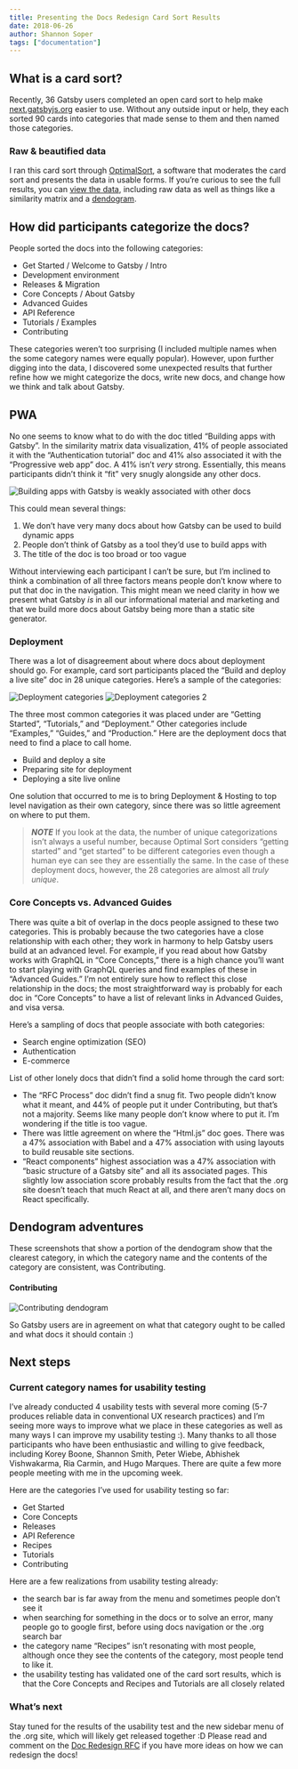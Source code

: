 ```yaml
---
title: Presenting the Docs Redesign Card Sort Results
date: 2018-06-26
author: Shannon Soper
tags: ["documentation"]
---
```


## What is a card sort?

Recently, 36 Gatsby users completed an open card sort to help make [next.gatsbyjs.org](https://next.gatsbyjs.org/) easier to use. Without any outside input or help, they each sorted 90 cards into categories that made sense to them and then named those categories.

### Raw & beautified data

I ran this card sort through [OptimalSort](https://www.optimalworkshop.com/), a software that moderates the card sort and presents the data in usable forms. If you’re curious to see the full results, you can [view the data](https://www.optimalworkshop.com/optimalsort/x87kpp82/5x34psa3-0/shared-results/fa8b66knb66qyhwh5l8j38bd273vkkm7), including raw data as well as things like a similarity matrix and a [dendogram](https://support.optimalworkshop.com/hc/en-us/articles/201997650-Interpreting-the-OptimalSort-dendrograms).

## How did participants categorize the docs?

People sorted the docs into the following categories:
* Get Started / Welcome to Gatsby / Intro
* Development environment
* Releases & Migration
* Core Concepts / About Gatsby
* Advanced Guides
* API Reference
* Tutorials / Examples
* Contributing

These categories weren’t too surprising (I included multiple names when the some category names were equally popular). However, upon further digging into the data, I discovered some unexpected results that further refine how we might categorize the docs, write new docs, and change how we think and talk about Gatsby.

## PWA

No one seems to know what to do with the doc titled “Building apps with Gatsby”. In the similarity matrix data visualization, 41% of people associated it with the “Authentication tutorial” doc and 41% also associated it with the “Progressive web app” doc. A 41% isn’t *very* strong. Essentially, this means participants didn’t think it “fit” very snugly alongside any other docs. 

![Building apps with Gatsby is weakly associated with other docs](building-apps-with-gatsby.png)

This could mean several things:
1. We don’t have very many docs about how Gatsby can be used to build dynamic apps
2. People don’t think of Gatsby as a tool they’d use to build apps with
3. The title of the doc is too broad or too vague

Without interviewing each participant I can’t be sure, but I’m inclined to think a combination of all three factors means people don’t know where to put that doc in the navigation. This might mean we need clarity in how we present what Gatsby *is* in all our informational material and marketing and that we build more docs about Gatsby being more than a static site generator.

### Deployment

There was a lot of disagreement about where docs about deployment should go. For example, card sort participants placed the “Build and deploy a live site” doc in 28 unique categories. Here’s a sample of the categories:

![Deployment categories](deployment-categories.png)
![Deployment categories 2](deployment-categories-2.png)

The three most common categories it was placed under are “Getting Started”, “Tutorials,” and “Deployment.” Other categories include “Examples,” “Guides,” and “Production.” Here are the deployment docs that need to find a place to call home.
* Build and deploy a site
* Preparing site for deployment
* Deploying a site live online

One solution that occurred to me is to bring Deployment & Hosting to top level navigation as their own category, since there was so little agreement on where to put them.

> ***NOTE*** If you look at the data, the number of unique categorizations isn’t always a useful number, because Optimal Sort considers “getting started” and “get started” to be different categories even though a human eye can see they are essentially the same. In the case of these deployment docs, however, the 28 categories are almost all *truly unique*.

### Core Concepts vs. Advanced Guides

There was quite a bit of overlap in the docs people assigned to these two categories. This is probably because the two categories have a close relationship with each other; they work in harmony to help Gatsby users build at an advanced level. For example, if you read about how Gatsby works with GraphQL in “Core Concepts,” there is a high chance you’ll want to start playing with GraphQL queries and find examples of these in “Advanced Guides.” I’m not entirely sure how to reflect this close relationship in the docs; the most straightforward way is probably for each doc in “Core Concepts” to have a list of relevant links in Advanced Guides, and visa versa.

Here’s a sampling of docs that people associate with both categories:
* Search engine optimization (SEO) 
* Authentication
* E-commerce

List of other lonely docs that didn’t find a solid home through the card sort:
* The “RFC Process” doc didn’t find a snug fit. Two people didn’t know what it meant, and 44% of people put it under Contributing, but that’s not a majority. Seems like many people don’t know where to put it. I’m wondering if the title is too vague.
* There was little agreement on where the “Html.js” doc goes. There was a 47% association with Babel and a 47% association with using layouts to build reusable site sections.
* “React components” highest association was a 47% association with “basic structure of a Gatsby site” and all its associated pages. This slightly low association score probably results from the fact that the .org site doesn’t teach that much React at all, and there aren’t many docs on React specifically.

## Dendogram adventures

These screenshots that show a portion of the dendogram show that the clearest category, in which the category name and the contents of the category are consistent, was Contributing.

#### Contributing
![Contributing dendogram](contributing-dendogram.png)

So Gatsby users are in agreement on what that category ought to be called and what docs it should contain :)

## Next steps

### Current category names for usability testing

I’ve already conducted 4 usability tests with several more coming (5-7 produces reliable data in conventional UX research practices) and I’m seeing more ways to improve what we place in these categories as well as many ways I can improve my usability testing :). Many thanks to all those participants who have been enthusiastic and willing to give feedback, including Korey Boone, Shannon Smith, Peter Wiebe, Abhishek Vishwakarma, Ria Carmin, and Hugo Marques. There are quite a few more people meeting with me in the upcoming week.

Here are the categories I’ve used for usability testing so far:
* Get Started
* Core Concepts
* Releases
* API Reference
* Recipes
* Tutorials
* Contributing

Here are a few realizations from usability testing already: 
* the search bar is far away from the menu and sometimes people don’t see it
* when searching for something in the docs or to solve an error, many people go to google first, before using docs navigation or the .org search bar
* the category name “Recipes” isn’t resonating with most people, although once they see the contents of the category, most people tend to like it. 
* the usability testing has validated one of the card sort results, which is that the Core Concepts and Recipes and Tutorials are all closely related

### What’s next

Stay tuned for the results of the usability test and the new sidebar menu of the .org site, which will likely get released together :D Please read and comment on the [Doc Redesign RFC](https://github.com/gatsbyjs/rfcs/pull/5) if you have more ideas on how we can redesign the docs!